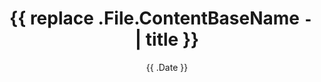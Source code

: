 ---
title: '{{ replace .File.ContentBaseName `-` ` ` | title }}'
date: '{{ .Date }}'
draft: true
params:
    campaign: ''
---